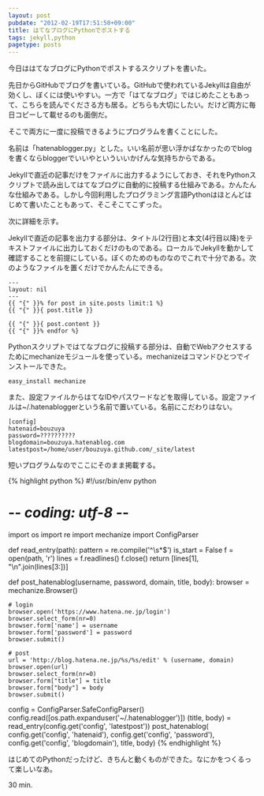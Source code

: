 ```yaml
---
layout: post
pubdate: "2012-02-19T17:51:50+09:00"
title: はてなブログにPythonでポストする
tags: jekyll,python
pagetype: posts
---
```

今日ははてなブログにPythonでポストするスクリプトを書いた。

先日からGitHubでブログを書いている。GitHubで使われているJekyllは自由が効くし、ぼくには使いやすい。一方で「はてなブログ」ではじめたこともあって、こちらを読んでくださる方も居る。どちらも大切にしたい。だけど両方に毎日コピーして載せるのも面倒だ。

そこで両方に一度に投稿できるようにプログラムを書くことにした。

名前は「hatenablogger.py」とした。いい名前が思い浮かばなかったのでblogを書くならbloggerでいいやといういいかげんな気持ちからである。

Jekyllで直近の記事だけをファイルに出力するようにしておき、それをPythonスクリプトで読み出してはてなブログに自動的に投稿する仕組みである。かんたんな仕組みである。しかし今回利用したプログラミング言語Pythonはほとんどはじめて書いたこともあって、そこそこてこずった。

次に詳細を示す。

Jekyllで直近の記事を出力する部分は、タイトル(2行目)と本文(4行目以降)をテキストファイルに出力しておくだけのものである。ローカルでJekyllを動かして確認することを前提にしている。ぼくのためのものなのでこれで十分である。次のようなファイルを置くだけでかんたんにできる。

    ---
    layout: nil
    ---
    {{ "{" }}% for post in site.posts limit:1 %}
    {{ "{" }}{ post.title }}
    
    {{ "{" }}{ post.content }}
    {{ "{" }}% endfor %}

Pythonスクリプトではてなブログに投稿する部分は、自動でWebアクセスするためにmechanizeモジュールを使っている。mechanizeはコマンドひとつでインストールできた。

    easy_install mechanize

また、設定ファイルからはてなIDやパスワードなどを取得している。設定ファイルは~/.hatenabloggerという名前で置いている。名前にこだわりはない。

    [config]
    hatenaid=bouzuya
    password=??????????
    blogdomain=bouzuya.hatenablog.com
    latestpost=/home/user/bouzuya.github.com/_site/latest

短いプログラムなのでここにそのまま掲載する。

{% highlight python %}
#!/usr/bin/env python
# -*- coding: utf-8 -*-

import os
import re
import mechanize
import ConfigParser

def read_entry(path):
    pattern = re.compile('^\s*$')
    is_start = False
    f = open(path, 'r')
    lines = f.readlines()
    f.close()
    return [lines[1], "\n".join(lines[3:])]

def post_hatenablog(username, password, domain, title, body):
    browser = mechanize.Browser()
    
    # login
    browser.open('https://www.hatena.ne.jp/login')
    browser.select_form(nr=0)
    browser.form['name'] = username
    browser.form['password'] = password
    browser.submit()
    
    # post 
    url = 'http://blog.hatena.ne.jp/%s/%s/edit' % (username, domain)
    browser.open(url)
    browser.select_form(nr=0)
    browser.form["title"] = title
    browser.form["body"] = body
    browser.submit()

config = ConfigParser.SafeConfigParser()
config.read([os.path.expanduser('~/.hatenablogger')])
(title, body) = read_entry(config.get('config', 'latestpost'))
post_hatenablog(
        config.get('config', 'hatenaid'),
        config.get('config', 'password'),
        config.get('config', 'blogdomain'),
        title,
        body)
{% endhighlight %}

はじめてのPythonだったけど、きちんと動くものができた。なにかをつくるって楽しいなあ。

30 min.
